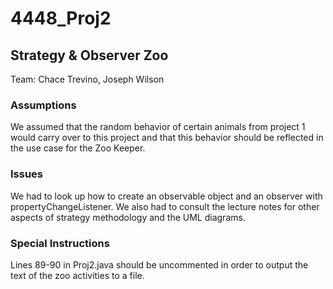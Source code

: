 # 4448_Proj2  
## Strategy & Observer Zoo  
Team: Chace Trevino, Joseph Wilson  

### Assumptions  
We assumed that the random behavior of certain animals from project 1 would carry over to this project and that this behavior should be reflected in the use case for the Zoo Keeper.

### Issues
We had to look up how to create an observable object and an observer with propertyChangeListener. We also had to consult the lecture notes for other aspects of strategy methodology and the UML diagrams.  

### Special Instructions  
Lines 89-90 in Proj2.java should be uncommented in order to output the text of the zoo activities to a file.  